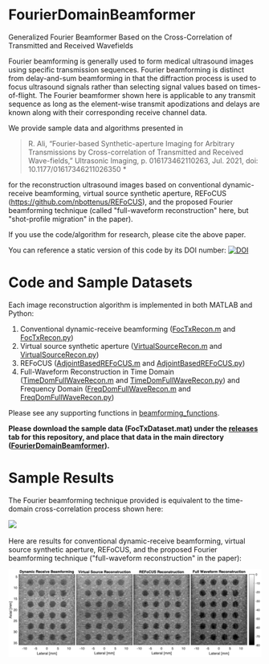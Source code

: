# FourierDomainBeamformer
Generalized Fourier Beamformer Based on the Cross-Correlation of Transmitted and Received Wavefields

Fourier beamforming is generally used to form medical ultrasound images using specific transmission sequences. Fourier beamforming is distinct from delay-and-sum beamforming in that the diffraction process is used to focus ultrasound signals rather than selecting signal values based on times-of-flight. The Fourier beamformer shown here is applicable to any transmit sequence as long as the element-wise transmit apodizations and delays are known along with their corresponding receive channel data.

We provide sample data and algorithms presented in

> R. Ali, “Fourier-based Synthetic-aperture Imaging for Arbitrary Transmissions by Cross-correlation of Transmitted and Received Wave-fields,” Ultrasonic Imaging, p. 016173462110263, Jul. 2021, doi: 10.1177/01617346211026350 *

for the reconstruction ultrasound images based on conventional dynamic-receive beamforming, virtual source synthetic aperture, REFoCUS (https://github.com/nbottenus/REFoCUS), and the proposed Fourier beamforming technique (called "full-waveform reconstruction" here, but "shot-profile migration" in the paper).

If you use the code/algorithm for research, please cite the above paper. 

You can reference a static version of this code by its DOI number:
[![DOI](https://zenodo.org/badge/346254482.svg)](https://zenodo.org/badge/latestdoi/346254482)

# Code and Sample Datasets
Each image reconstruction algorithm is implemented in both MATLAB and Python:
1) Conventional dynamic-receive beamforming ([FocTxRecon.m](FocTxRecon.m) and [FocTxRecon.py](FocTxRecon.py))
2) Virtual source synthetic aperture ([VirtualSourceRecon.m](VirtualSourceRecon.m) and [VirtualSourceRecon.py](VirtualSourceRecon.py))
3) REFoCUS ([AdjointBasedREFoCUS.m](AdjointBasedREFoCUS.m) and [AdjointBasedREFoCUS.py](AdjointBasedREFoCUS.py))
4) Full-Waveform Reconstruction in Time Domain ([TimeDomFullWaveRecon.m](TimeDomFullWaveRecon.m) and [TimeDomFullWaveRecon.py](TimeDomFullWaveRecon.py)) and Frequency Domain ([FreqDomFullWaveRecon.m](FreqDomFullWaveRecon.m) and [FreqDomFullWaveRecon.py](FreqDomFullWaveRecon.py))

Please see any supporting functions in [beamforming_functions](beamforming_functions).

**Please download the sample data (FocTxDataset.mat) under the [releases](https://github.com/rehmanali1994/FourierDomainBeamformer/releases) tab for this repository, and place that data in the main directory ([FourierDomainBeamformer](https://github.com/rehmanali1994/FourierDomainBeamformer)).**

# Sample Results
The Fourier beamforming technique provided is equivalent to the time-domain cross-correlation process shown here:

![](TimeDomainXCorr.gif)

Here are results for conventional dynamic-receive beamforming, virtual source synthetic aperture, REFoCUS, and the proposed Fourier beamforming technique ("full-waveform reconstruction" in the paper): 

![](Reconstructions.png)
